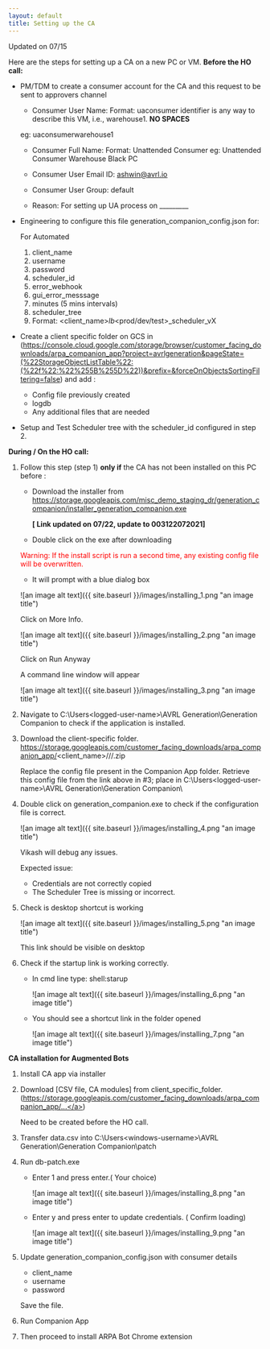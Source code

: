 ```yaml
---
layout: default
title: Setting up the CA
---
```


Updated on 07/15


Here are the steps for setting up a CA on a new PC or VM. 
**Before the HO call:**
+ PM/TDM to create a consumer account for the CA and this request to be sent to approvers channel
    - Consumer User Name:
    Format: uaconsumer<identifier> 
    identifier is any way to describe this VM, i.e., warehouse1. **NO SPACES**

    eg: uaconsumerwarehouse1
    - Consumer Full Name:
    Format: Unattended Consumer <identifier> 
    eg: Unattended Consumer Warehouse Black PC

    - Consumer User Email ID: <u>ashwin@avrl.io </u>

    - Consumer User Group: default

    - Reason: For setting up UA process on _________

+ Engineering to configure this file generation_companion_config.json for:

    For Automated 

    1. client_name
    2. username
    3. password
    4. scheduler_id
    5. error_webhook
    6. gui_error_messsage
    7. minutes (5 mins intervals)
    8. scheduler_tree
    9. Format: <client_name>_lb_<prod/dev/test>_scheduler_vX

+ Create a client specific folder on GCS in (<a href="https://console.cloud.google.com/storage/browser/customer_facing_downloads/arpa_companion_app?project=avrlgeneration&pageState=(%22StorageObjectListTable%22:(%22f%22:%22%255B%255D%22))&prefix=&forceOnObjectsSortingFiltering=false" target="_blank">https://console.cloud.google.com/storage/browser/customer_facing_downloads/arpa_companion_app?project=avrlgeneration&pageState=(%22StorageObjectListTable%22:(%22f%22:%22%255B%255D%22))&prefix=&forceOnObjectsSortingFiltering=false</a>) and add :

    - Config file previously created
    - logdb
    - Any additional files that are needed


+ Setup and Test Scheduler tree with the scheduler_id configured in step 2.


**During / On the HO call:**

1. Follow this step (step 1) **only if** the CA has not been installed on this PC before :

    - Download the installer from <a href="https://storage.googleapis.com/misc_demo_staging_dr/generation_companion/installer_generation_companion.exe" target="_blank">https://storage.googleapis.com/misc_demo_staging_dr/generation_companion/installer_generation_companion.exe</a> 

        **[ Link updated on 07/22, update to 003122072021]**

    - Double click on the exe after downloading

    <span style="color:red">Warning: If the install script is run a second time, any existing config file will be overwritten.</span>

    - It will prompt with a blue dialog box

    ![an image alt text]({{ site.baseurl }}/images/installing_1.png "an image title")

    Click on More Info.

    ![an image alt text]({{ site.baseurl }}/images/installing_2.png "an image title")

    Click on Run Anyway

    A command line window will appear

    ![an image alt text]({{ site.baseurl }}/images/installing_3.png "an image title")

2. Navigate to C:\Users\<logged-user-name>\AVRL Generation\Generation Companion to check if the application is installed.

3. Download the client-specific folder.
    https://storage.googleapis.com/customer_facing_downloads/arpa_companion_app/<client_name>/<random-filename>/<account name>/<filename>.zip

    Replace the config file present in the Companion App folder. Retrieve this config file from the link above in #3; place in C:\Users\<logged-user-name>\AVRL Generation\Generation Companion\

4. Double click on generation_companion.exe to check if the configuration file is correct.

    ![an image alt text]({{ site.baseurl }}/images/installing_4.png "an image title")

    Vikash will debug any issues.

    Expected issue:
    - Credentials are not correctly copied
    - The Scheduler Tree is missing or incorrect. 


5. Check is desktop shortcut is working

    ![an image alt text]({{ site.baseurl }}/images/installing_5.png "an image title")

    This link should be visible on desktop

6. Check if the startup link is working correctly.

    - In cmd line type: shell:starup

        ![an image alt text]({{ site.baseurl }}/images/installing_6.png "an image title")

    - You should see a shortcut link in the folder opened

        ![an image alt text]({{ site.baseurl }}/images/installing_7.png "an image title")



**CA installation for Augmented Bots**

1. Install CA app via installer

2. Download [CSV file, CA modules]  from client_specific_folder. (<a>https://storage.googleapis.com/customer_facing_downloads/arpa_companion_app/...</a>)

    Need to be created before the HO call.

3. Transfer data.csv into C:\Users\<windows-username>\AVRL Generation\Generation Companion\patch

4. Run db-patch.exe

    - Enter 1 and press enter.( Your choice)

        ![an image alt text]({{ site.baseurl }}/images/installing_8.png "an image title")

    - Enter y and press enter  to update credentials. ( Confirm loading)

        ![an image alt text]({{ site.baseurl }}/images/installing_9.png "an image title")


5. Update generation_companion_config.json with consumer details 

    - client_name
    - username
    - password

    Save the file. 

6. Run Companion App

7. Then proceed to install ARPA Bot Chrome extension


